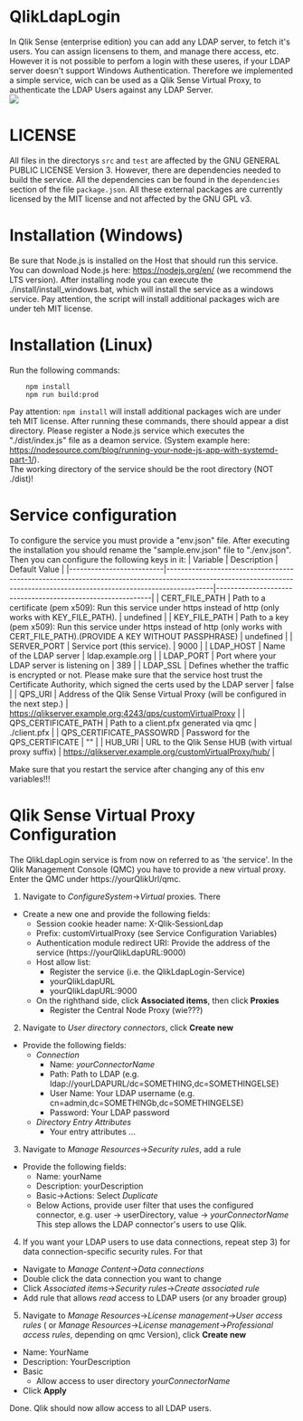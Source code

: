 # QlikLdapLogin
In Qlik Sense (enterprise edition) you can add any LDAP server, to fetch it's users. You can assign licensens to them, and manage there access, etc.  
However it is not possible to perfom a login with these useres, if your LDAP server doesn't support Windows Authentication. Therefore we implemented a simple service, wich can be used as a Qlik Sense Virtual Proxy, to authenticate the LDAP Users against any LDAP Server.  
![](https://github.com/InformDataLab/.github/blob/main/images/QlikLdapLogin60Fps.gif)

# LICENSE
All files in the directorys ```src``` and ```test``` are affected by the GNU GENERAL PUBLIC LICENSE Version 3. However, there are dependencies needed to build the service. All the dependencies can be found in the ```dependencies``` section of the file ```package.json```. All these external packages are currently licensed by the MIT license and not affected by the GNU GPL v3.

# Installation (Windows)
Be sure that Node.js is installed on the Host that should run this service. You can download Node.js here: https://nodejs.org/en/ (we recommend the LTS version). After installing node you can execute the ./install/install_windows.bat, which will install the service as a windows service.
Pay attention, the script will install additional packages wich are under teh MIT license.

# Installation (Linux)

Run the following commands: 
```
    npm install
    npm run build:prod
```
Pay attention: ``` npm install ``` will install additional packages wich are under teh MIT license.
After running these commands, there should appear a dist directory. Please register a Node.js service which executes the "./dist/index.js" file as a deamon service. (System example here: https://nodesource.com/blog/running-your-node-js-app-with-systemd-part-1/).  
The working directory of the service should be the root directory (NOT ./dist)! 

# Service configuration
To configure the service you must provide a "env.json" file. After executing the installation you should rename the "sample.env.json" file to "./env.json". Then you can configure the following keys in it: 
| Variable                 | Description                                                                                                                                                             | Default Value                                              |
|--------------------------|-------------------------------------------------------------------------------------------------------------------------------------------------------------------------|------------------------------------------------------------|
| CERT_FILE_PATH           | Path to a certificate (pem x509): Run this service under https instead of http (only works with KEY_FILE_PATH).                                                         | undefined                                                  |
| KEY_FILE_PATH            | Path to a key (pem x509): Run this service under https instead of http (only works with CERT_FILE_PATH).(PROVIDE A KEY WITHOUT PASSPHRASE)                              | undefined                                                  |
| SERVER_PORT              | Service port (this service).                                                                                                                                            | 9000                                                       |
| LDAP_HOST                | Name of the LDAP server                                                                                                                                                 | ldap.example.org                                           |
| LDAP_PORT                | Port where your LDAP server is listening on                                                                                                                             | 389                                                        |
| LDAP_SSL                 | Defines whether the traffic is encrypted or not. Please make sure that the service host trust the Certificate Authority, which signed the certs used by the LDAP server | false                                                      |
| QPS_URI                  | Address of the Qlik Sense Virtual Proxy  (will be configured in the next step.)                                                                                         | https://qlikserver.example.org:4243/qps/customVirtualProxy |
| QPS_CERTIFICATE_PATH     | Path to a client.pfx generated via qmc                                                                                                                                  | ./client.pfx                                               |
| QPS_CERTIFICATE_PASSOWRD | Password for the QPS_CERTIFICATE                                                                                                                                        | ""                                                         |
| HUB_URI                  | URL to the Qlik Sense HUB (with virtual proxy suffix)                                                                                                                   | https://qlikserver.example.org/customVirtualProxy/hub/     |

Make sure that you restart the service after changing any of this env variables!!!

# Qlik Sense Virtual Proxy Configuration
The QlikLdapLogin service is from now on referred to as 'the service'.
In the Qlik Management Console (QMC) you have to provide a new virtual proxy. Enter the QMC under https://yourQlikUrl/qmc.

1) Navigate to <i>ConfigureSystem</i>-><i>Virtual</i> proxies. There
 - Create a new one and provide the following fields:
    - Session cookie header name: X-Qlik-SessionLdap
    - Prefix: customVirtualProxy (see Service Configuration Variables)
    - Authentication module redirect URI: Provide the address of the service (https://yourQlikLdapURL:9000)
    - Host allow list: 
        - Register the service (i.e. the QlikLdapLogin-Service)
        -   yourQlikLdapURL
        -   yourQlikLdapURL:9000
    - On the righthand side, click <b>Associated items</b>, then click <b>Proxies</b>
        - Register the Central Node Proxy (wie???)

2) Navigate to <i>User directory connectors</i>, click <b>Create new</b>
 - Provide the following fields:
    - <i>Connection</i>
        - Name: <i>yourConnectorName</i>
        - Path: Path to LDAP (e.g. ldap://yourLDAPURL/dc=SOMETHING,dc=SOMETHINGELSE)
        - User Name: Your LDAP username (e.g. cn=admin,dc=SOMETHINGb,dc=SOMETHINGELSE)
        - Password: Your LDAP password
    - <i>Directory Entry Attributes</i>
        - Your entry attributes ... 

3) Navigate to <i>Manage Resources</i>-><i>Security rules</i>, add a rule
 - Provide the following fields:
    - Name: yourName
    - Description: yourDescription
    - Basic->Actions: Select <i>Duplicate</i>
    - Below Actions, provide user filter that uses the configured connector, e.g. user -> userDirectory, value -> <i>yourConnectorName</i>
This step allows the LDAP connector's users to use Qlik.

4) If you want your LDAP users to use data connections, repeat step 3) for data connection-specific security rules. For that 
 - Navigate to <i>Manage Content</i>-><i>Data connections</i>
 - Double click the data connection you want to change
 - Click <i>Associated items</i>-><i>Security rules</i>-><i>Create associated rule</i>
 - Add rule that allows <i>read</i> access to LDAP users (or any broader group)

5) Navigate to <i>Manage Resources</i>-><i>License management</i>-><i>User access rules</i> ( or <i>Manage Resources</i>-><i>License management</i>-><i>Professional access rules</i>, depending on qmc Version), click <b>Create new</b>
 - Name: YourName
 - Description: YourDescription
 - Basic
    - Allow access to user directory <i>yourConnectorName</i>
 - Click <b>Apply</b>

Done. Qlik should now allow access to all LDAP users.



